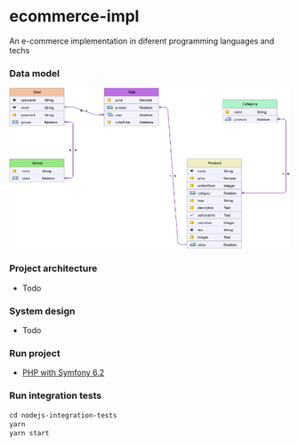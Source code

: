 # ecommerce-impl
An e-commerce implementation in diferent programming languages and techs


### Data model
![Screenshot of ecommerce](media/app-data-model.png)

### Project architecture
* Todo

### System design
* Todo

### Run project
* [PHP with Symfony 6.2](php-symfony-backend/README.md)


### Run integration tests

```
cd nodejs-integration-tests
yarn
yarn start
```
